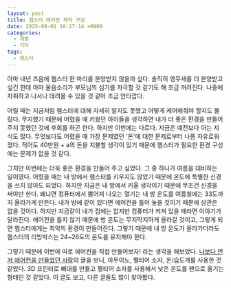 ```yaml
---
layout: post
title: 햄스터 에어컨 제작 구상
date: 2025-08-01 10:27:14 +0900
categories:
  - 개발
  - 기타
tags:
  - 햄스터
---
```

아마 내년 즈음에 햄스터 한 마리를 분양받지 않을까 싶다. 솔직히 앵무새를 더 분양받고 싶긴 한데 아마 울음소리가 부모님의 심기를 자극할 것 같기도 해 조금 꺼려진다. 나중에 자취하고 나서나 데려올 수 있을 것 같아 조금 안타깝다. 

어릴 때는 지금처럼 햄스터에 대해 자세히 알지도 못했고 어떻게 케어해줘야 할지도 몰랐다. 무지했기 때문에 어렸을 때 키웠던 아이들을 생각하면 내가 더 좋은 환경을 만들어주지 못했던 것에 후회를 하곤 한다. 하지만 이번에는 다르다. 지금은 예전보다 아는 지식도 많다. 무엇보다도 어렸을 때 가장 문제였던 '돈'에 대한 문제로부터 나름 자유로워졌다. 적어도 40만원 + a의 돈을 지불할 생각이 있기 때문에 햄스터가 필요한 환경 구성에는 문제가 없을 것 같다.

그치만 이번에는 더욱 좋은 환경을 만들어 주고 싶었다. 그 중 하나가 여름을 대비하는 일이였다. 어렸을 때는 내 방에서 햄스터를 키우지도 않았기 때문에 온도에 특별한 신경을 쓰지 않아도 되었다. 하지만 지금은 내 방에서 키울 생각이기 때문에 무조건 신경을 써야만 한다. 왜냐면 컴퓨터에서 뿜어져 나오는 열기는 내 방 온도를 여름철에는 33도까지 올라가게 만든다. 내가 방에 같이 있다면 에어컨을 틀어 놓을 것이기 때문에 상관은 없을 것이다. 하지만 지금같이 내가 집에는 없지만 컴퓨터가 켜져 있을 때라면 이야기가 달라진다. 에어컨을 틀지 않기 때문에 방 온도는 무지막지하게 올라갈 것이고, 그렇게 되면 햄스터에게는 최악의 환경이 만들어진다. 그렇기 때문에 내 방 온도가 올라가더라도 햄스터의 리빙박스는 24~26도의 온도를 유지해야 한다.

그렇기 때문에 이번에 따로 에어컨을 직접 만들어보자! 라는 생각을 해보았다. [나보다 먼저 에어컨을 만들었던 사람](https://m.ruliweb.com/hobby/board/300113/read/30567969)의 글을 보니, 아두이노, 펠티어 소자, 온/습도계를 사용한 것 같았다. 3D 프린터로 뼈대를 만들고 펠티어 소자를 사용해서 낮은 온도를 팬으로 옮기는 형태인 것 같았다. 이 글도 보고, 다른 글들도 많이 찾아봤다.